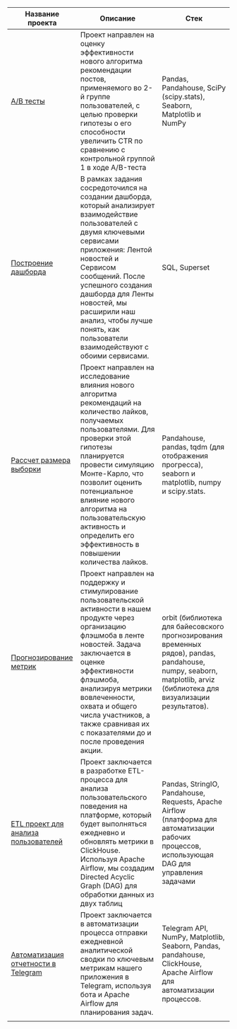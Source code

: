 | Название проекта    | Описание | Стек       |
|----------|---------|-------------|
| [A/B тесты](https://github.com/SergeyTsedrik/simDA_karpov.courses/tree/main/AB-test)| Проект направлен на оценку эффективности нового алгоритма рекомендации постов, применяемого во 2-й группе пользователей, с целью проверки гипотезы о его способности увеличить CTR по сравнению с контрольной группой 1 в ходе A/B-теста      | Pandas, Pandahouse, SciPy (scipy.stats), Seaborn, Matplotlib и NumPy|
| [Построение дашборда](https://github.com/SergeyTsedrik/simDA_karpov.courses/tree/main/building_dashboard) | В рамках задания сосредоточился на создании дашборда, который анализирует взаимодействие пользователей с двумя ключевыми сервисами приложения: Лентой новостей и Сервисом сообщений. После успешного создания дашборда для Ленты новостей, мы расширили наш анализ, чтобы лучше понять, как пользователи взаимодействуют с обоими сервисами. | SQL, Superset |
|[Рассчет размера выборки](https://github.com/SergeyTsedrik/simDA_karpov.courses/tree/main/Sample_size)| Проект направлен на исследование влияния нового алгоритма рекомендаций на количество лайков, получаемых пользователями. Для проверки этой гипотезы планируется провести симуляцию Монте-Карло, что позволит оценить потенциальное влияние нового алгоритма на пользовательскую активность и определить его эффективность в повышении количества лайков.| Pandahouse, pandas, tqdm (для отображения прогресса), seaborn и matplotlib, numpy и scipy.stats.|
|[Прогнозирование метрик](https://github.com/SergeyTsedrik/simDA_karpov.courses/tree/main/predicting_metrics)|Проект направлен на поддержку и стимулирование пользовательской активности в нашем продукте через организацию флэшмоба в ленте новостей. Задача заключается в оценке эффективности флэшмоба, анализируя метрики вовлеченности, охвата и общего числа участников, а также сравнивая их с показателями до и после проведения акции.| orbit (библиотека для байесовского прогнозирования временных рядов), pandas, pandahouse, numpy, seaborn, matplotlib, arviz (библиотека для визуализации результатов).  |
|[ETL проект для анализа пользователей](https://github.com/SergeyTsedrik/simDA_karpov.courses/tree/main/building_ETL)| Проект заключается в разработке ETL-процесса для анализа пользовательского поведения на платформе, который будет выполняться ежедневно и обновлять метрики в ClickHouse. Используя Apache Airflow, мы создадим Directed Acyclic Graph (DAG) для обработки данных из двух таблиц| Pandas, StringIO, Pandahouse, Requests, Apache Airflow (платформа для автоматизации рабочих процессов, использующая DAG для управления задачами|
|[Автоматизация отчетности в Telegram](https://github.com/SergeyTsedrik/simDA_karpov.courses/tree/main/automation_reporting) | Проект заключается в автоматизации процесса отправки ежедневной аналитической сводки по ключевым метрикам нашего приложения в Telegram, используя бота и Apache Airflow для планирования задач.| Telegram API, NumPy, Matplotlib, Seaborn, Pandas, pandahouse, ClickHouse, Apache Airflow для автоматизации процессов.|
||
